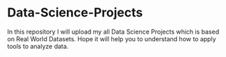 # Data-Science-Projects
In this repository I will upload my all Data Science Projects which is based on Real World Datasets. Hope it will help you to understand how to apply tools to analyze data.
